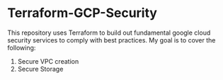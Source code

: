 # Terraform-GCP-Security

This repository uses Terraform to build out fundamental google cloud security services to comply with best practices. My goal is to cover the following:

1. Secure VPC creation
2. Secure Storage 
